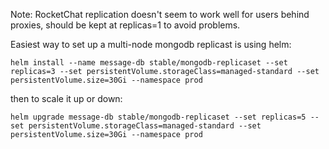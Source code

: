 Note: RocketChat replication doesn't seem to work well for users behind proxies, should be kept at replicas=1 to avoid problems.



Easiest way to set up a multi-node mongodb replicast is using helm:
```
helm install --name message-db stable/mongodb-replicaset --set replicas=3 --set persistentVolume.storageClass=managed-standard --set persistentVolume.size=30Gi --namespace prod
```

then to scale it up or down:
```
helm upgrade message-db stable/mongodb-replicaset --set replicas=5 --set persistentVolume.storageClass=managed-standard --set persistentVolume.size=30Gi --namespace prod
```

